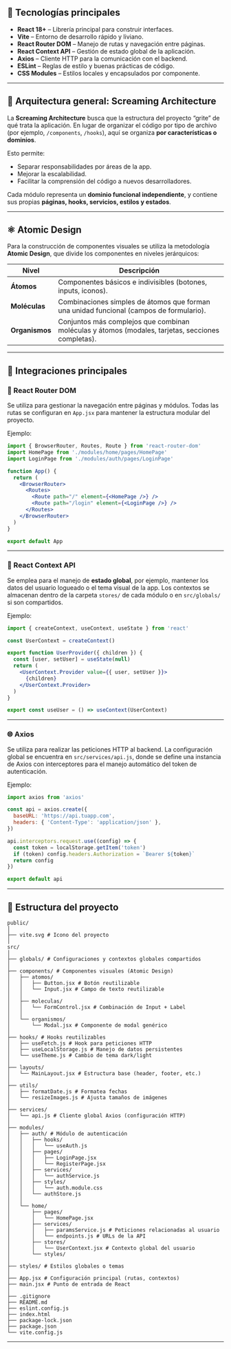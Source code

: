 ## 🚀 Tecnologías principales

* **React 18+** – Librería principal para construir interfaces.
* **Vite** – Entorno de desarrollo rápido y liviano.
* **React Router DOM** – Manejo de rutas y navegación entre páginas.
* **React Context API** – Gestión de estado global de la aplicación.
* **Axios** – Cliente HTTP para la comunicación con el backend.
* **ESLint** – Reglas de estilo y buenas prácticas de código.
* **CSS Modules** – Estilos locales y encapsulados por componente.

---

## 🧠 Arquitectura general: Screaming Architecture

La **Screaming Architecture** busca que la estructura del proyecto “grite” de qué trata la aplicación.
En lugar de organizar el código por tipo de archivo (por ejemplo, `/components`, `/hooks`), aquí se organiza **por características o dominios**.

Esto permite:

* Separar responsabilidades por áreas de la app.
* Mejorar la escalabilidad.
* Facilitar la comprensión del código a nuevos desarrolladores.

Cada módulo representa un **dominio funcional independiente**, y contiene sus propias **páginas, hooks, servicios, estilos y estados**.

---

## ⚛️ Atomic Design

Para la construcción de componentes visuales se utiliza la metodología **Atomic Design**, que divide los componentes en niveles jerárquicos:

| Nivel          | Descripción                                                                                       |
| -------------- | ------------------------------------------------------------------------------------------------- |
| **Átomos**     | Componentes básicos e indivisibles (botones, inputs, iconos).                                     |
| **Moléculas**  | Combinaciones simples de átomos que forman una unidad funcional (campos de formulario).           |
| **Organismos** | Conjuntos más complejos que combinan moléculas y átomos (modales, tarjetas, secciones completas). |

---

## 🧩 Integraciones principales

### 🧭 React Router DOM

Se utiliza para gestionar la navegación entre páginas y módulos.
Todas las rutas se configuran en `App.jsx` para mantener la estructura modular del proyecto.

Ejemplo:

```jsx
import { BrowserRouter, Routes, Route } from 'react-router-dom'
import HomePage from './modules/home/pages/HomePage'
import LoginPage from './modules/auth/pages/LoginPage'

function App() {
  return (
    <BrowserRouter>
      <Routes>
        <Route path="/" element={<HomePage />} />
        <Route path="/login" element={<LoginPage />} />
      </Routes>
    </BrowserRouter>
  )
}

export default App
```

---

### 🧠 React Context API

Se emplea para el manejo de **estado global**, por ejemplo, mantener los datos del usuario logueado o el tema visual de la app.
Los contextos se almacenan dentro de la carpeta `stores/` de cada módulo o en `src/globals/` si son compartidos.

Ejemplo:

```jsx
import { createContext, useContext, useState } from 'react'

const UserContext = createContext()

export function UserProvider({ children }) {
  const [user, setUser] = useState(null)
  return (
    <UserContext.Provider value={{ user, setUser }}>
      {children}
    </UserContext.Provider>
  )
}

export const useUser = () => useContext(UserContext)
```

---

### 🌐 Axios

Se utiliza para realizar las peticiones HTTP al backend.
La configuración global se encuentra en `src/services/api.js`, donde se define una instancia de Axios con interceptores para el manejo automático del token de autenticación.

Ejemplo:

```js
import axios from 'axios'

const api = axios.create({
  baseURL: 'https://api.tuapp.com',
  headers: { 'Content-Type': 'application/json' },
})

api.interceptors.request.use((config) => {
  const token = localStorage.getItem('token')
  if (token) config.headers.Authorization = `Bearer ${token}`
  return config
})

export default api
```

---

## 📁 Estructura del proyecto

```plaintext
public/
│
├── vite.svg # Icono del proyecto
│
src/
│
├── globals/ # Configuraciones y contextos globales compartidos
│
├── components/ # Componentes visuales (Atomic Design)
│   ├── atomos/
│   │   ├── Button.jsx # Botón reutilizable
│   │   └── Input.jsx # Campo de texto reutilizable
│   │
│   ├── moleculas/
│   │   └── FormControl.jsx # Combinación de Input + Label
│   │
│   └── organismos/
│       └── Modal.jsx # Componente de modal genérico
│
├── hooks/ # Hooks reutilizables
│   ├── useFetch.js # Hook para peticiones HTTP
│   ├── useLocalStorage.js # Manejo de datos persistentes
│   └── useTheme.js # Cambio de tema dark/light
│
├── layouts/
│   └── MainLayout.jsx # Estructura base (header, footer, etc.)
│
├── utils/
│   ├── formatDate.js # Formatea fechas
│   └── resizeImages.js # Ajusta tamaños de imágenes
│
├── services/
│   └── api.js # Cliente global Axios (configuración HTTP)
│
├── modules/
│   ├── auth/ # Módulo de autenticación
│   │   ├── hooks/
│   │   │   └── useAuth.js
│   │   ├── pages/
│   │   │   ├── LoginPage.jsx
│   │   │   └── RegisterPage.jsx
│   │   ├── services/
│   │   │   └── authService.js
│   │   ├── styles/
│   │   │   └── auth.module.css
│   │   └── authStore.js
│   │
│   └── home/
│       ├── pages/
│       │   └── HomePage.jsx
│       ├── services/
│       │   ├── paramsService.js # Peticiones relacionadas al usuario
│       │   └── endpoints.js # URLs de la API
│       ├── stores/
│       │   └── UserContext.jsx # Contexto global del usuario
│       └── styles/
│
├── styles/ # Estilos globales o temas
│
├── App.jsx # Configuración principal (rutas, contextos)
├── main.jsx # Punto de entrada de React
│
├── .gitignore
├── README.md
├── eslint.config.js
├── index.html
├── package-lock.json
├── package.json
└── vite.config.js
```

---